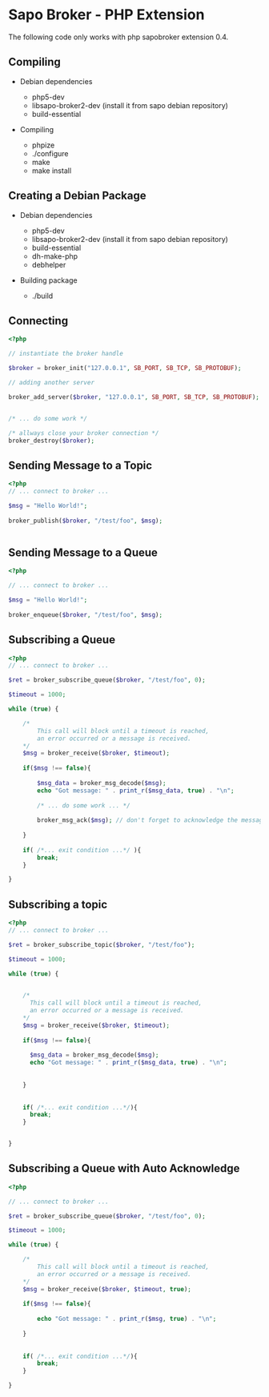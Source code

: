 # Sapo Broker - PHP Extension


The following code only works with php sapobroker extension 0.4.

## Compiling

- Debian dependencies
  * php5-dev
  * libsapo-broker2-dev (install it from sapo debian repository)
  * build-essential

- Compiling
  * phpize
  * ./configure
  * make
  * make install


## Creating a Debian Package

- Debian dependencies
  * php5-dev
  * libsapo-broker2-dev (install it from sapo debian repository)
  * build-essential
  * dh-make-php
  * debhelper
  
- Building package
  * ./build


## Connecting

```php
<?php

// instantiate the broker handle

$broker = broker_init("127.0.0.1", SB_PORT, SB_TCP, SB_PROTOBUF);

// adding another server 

broker_add_server($broker, "127.0.0.1", SB_PORT, SB_TCP, SB_PROTOBUF);


/* ... do some work */

/* allways close your broker connection */
broker_destroy($broker);


```


## Sending Message to a Topic

```php
<?php
// ... connect to broker ...

$msg = "Hello World!";
   
broker_publish($broker, "/test/foo", $msg);



```

## Sending Message to a Queue

```php
<?php

// ... connect to broker ...

$msg = "Hello World!";
   
broker_enqueue($broker, "/test/foo", $msg);

```




## Subscribing a Queue


```php
<?php
// ... connect to broker ...

$ret = broker_subscribe_queue($broker, "/test/foo", 0);

$timeout = 1000;

while (true) {

    /* 
        This call will block until a timeout is reached,
        an error occurred or a message is received.
    */
    $msg = broker_receive($broker, $timeout); 
    
    if($msg !== false){
         
        $msg_data = broker_msg_decode($msg);
        echo "Got message: " . print_r($msg_data, true) . "\n";
        
        /* ... do some work ... */
        
        broker_msg_ack($msg); // don't forget to acknowledge the message reception
         
    }
    
    if( /*... exit condition ...*/ ){
        break;
    }

}

```


## Subscribing a topic

```php
<?php
// ... connect to broker ...

$ret = broker_subscribe_topic($broker, "/test/foo");

$timeout = 1000;

while (true) {

     
    /* 
      This call will block until a timeout is reached,
      an error occurred or a message is received.
    */
    $msg = broker_receive($broker, $timeout); 
    
    if($msg !== false){
    
      $msg_data = broker_msg_decode($msg);
      echo "Got message: " . print_r($msg_data, true) . "\n";
      
       
    }
    
    
    if( /*... exit condition ...*/){
      break;
    }


}

```


## Subscribing a Queue with Auto Acknowledge


```php
<?php

// ... connect to broker ...

$ret = broker_subscribe_queue($broker, "/test/foo", 0);

$timeout = 1000;

while (true) {

    /* 
        This call will block until a timeout is reached,
        an error occurred or a message is received.
    */
    $msg = broker_receive($broker, $timeout, true); 
    
    if($msg !== false){
         
        echo "Got message: " . print_r($msg, true) . "\n";
         
    }
    
    
    if( /*... exit condition ...*/){
        break;
    }

}

```

